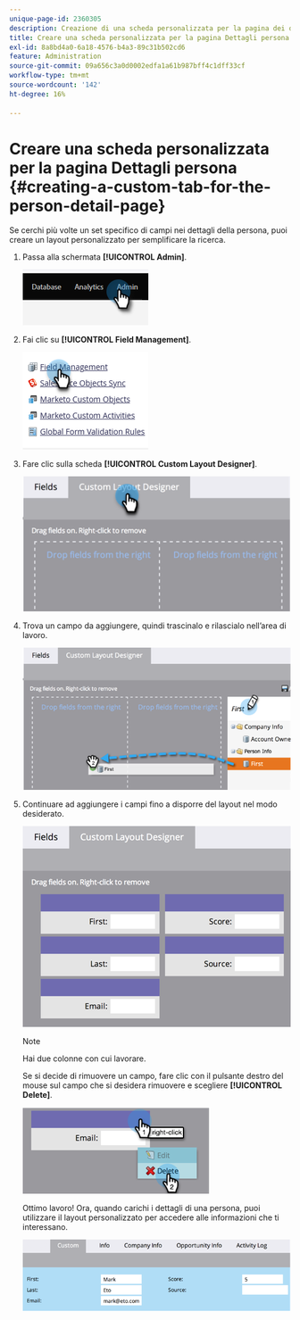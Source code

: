 ```yaml
---
unique-page-id: 2360305
description: Creazione di una scheda personalizzata per la pagina dei dettagli della persona - Documenti Marketo - Documentazione del prodotto
title: Creare una scheda personalizzata per la pagina Dettagli persona
exl-id: 8a8bd4a0-6a18-4576-b4a3-89c31b502cd6
feature: Administration
source-git-commit: 09a656c3a0d0002edfa1a61b987bff4c1dff33cf
workflow-type: tm+mt
source-wordcount: '142'
ht-degree: 16%

---
```


# Creare una scheda personalizzata per la pagina Dettagli persona {#creating-a-custom-tab-for-the-person-detail-page}

Se cerchi più volte un set specifico di campi nei dettagli della persona, puoi creare un layout personalizzato per semplificare la ricerca.

1. Passa alla schermata **[!UICONTROL Admin]**.

   ![](assets/creating-a-custom-tab-for-the-person-detail-page-1.png)

1. Fai clic su **[!UICONTROL Field Management]**.

   ![](assets/creating-a-custom-tab-for-the-person-detail-page-2.png)

1. Fare clic sulla scheda **[!UICONTROL Custom Layout Designer]**.

   ![](assets/creating-a-custom-tab-for-the-person-detail-page-3.png)

1. Trova un campo da aggiungere, quindi trascinalo e rilascialo nell’area di lavoro.

   ![](assets/creating-a-custom-tab-for-the-person-detail-page-4.png)

1. Continuare ad aggiungere i campi fino a disporre del layout nel modo desiderato.

   ![](assets/creating-a-custom-tab-for-the-person-detail-page-5.png)

   >[!NOTE]
   >
   >Hai due colonne con cui lavorare.

   Se si decide di rimuovere un campo, fare clic con il pulsante destro del mouse sul campo che si desidera rimuovere e scegliere **[!UICONTROL Delete]**.

   ![](assets/creating-a-custom-tab-for-the-person-detail-page-6.png)

   Ottimo lavoro! Ora, quando carichi i dettagli di una persona, puoi utilizzare il layout personalizzato per accedere alle informazioni che ti interessano.

   ![](assets/creating-a-custom-tab-for-the-person-detail-page-7.png)
